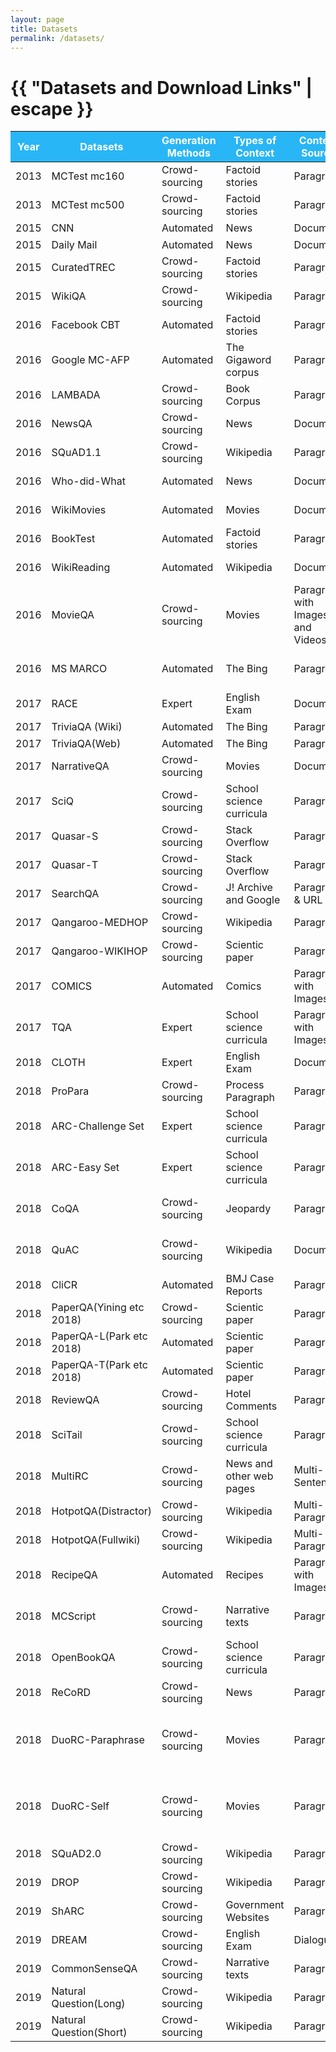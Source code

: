```yaml
---
layout: page
title: Datasets
permalink: /datasets/
---
```


<h1 class="page-title">{{ "Datasets and Download Links" | escape }}</h1> 
 <div class="section"   align="center" >
     <div class="row"  >
	  <div class="col s12">
          <table align="center"  class="striped">
               <thead>
                  <tr bgcolor="#29b6f6">  
        <th width="10%"><font color="white">Year</font></th>
        <th width="15%"><font color="white">Datasets</font></th>
        <th width="15%"><font color="white">Generation Methods</font></th>
        <th width="15%"><font color="white">Types of Context</font></th>
        <th width="15%"><font color="white">Context Source</font></th>
        <th width="20%"><font color="white">Characteristic</font></th>
        <th width="10%"><font color="white">Download</font></th>
                </tr>
              </thead>
              <tbody>
	    <tr>
        <td>2013</td>
        <td>MCTest mc160</td>
        <td>Crowd-sourcing</td>
        <td>Factoid stories</td>
        <td>Paragraph </td>
        <td>Open-domain</td>
        <td><button onclick="window.open('https://mattr1.github.io/mctest/data.html');">Dataset</button></td>
    </tr>
    <tr>
        <td>2013</td>
        <td>MCTest mc500</td>
        <td>Crowd-sourcing</td>
        <td>Factoid stories</td>
        <td>Paragraph </td>
        <td>Open-domain</td>
        <td><button onclick="window.open('https://mattr1.github.io/mctest/data.html');">Dataset</button></td>
    </tr>
    <tr>
        <td>2015</td>
        <td>CNN</td>
        <td>Automated</td>
        <td>News</td>
        <td>Document</td>
        <td>Complex Reasoning</td>
        <td><button onclick="window.open('https://cs.nyu.edu/~kcho/DMQA/');">Dataset</button></td>
    </tr>
    <tr>
        <td>2015</td>
        <td>Daily Mail</td>
        <td>Automated</td>
        <td>News</td>
        <td>Document</td>
        <td>Complex Reasoning</td>
        <td><button onclick="window.open('https://cs.nyu.edu/~kcho/DMQA/');">Dataset</button></td>
    </tr>
    <tr>
        <td>2015</td>
        <td>CuratedTREC</td>
        <td>Crowd-sourcing</td>
        <td>Factoid stories</td>
        <td>Paragraph</td>
        <td>Open-domain</td>
        <td><button onclick="window.open('https://github.com/brmson/dataset-factoid-curated');">Dataset</button></td>
    </tr>
    <tr>
        <td>2015</td>
        <td>WikiQA </td>
        <td>Crowd-sourcing</td>
        <td>Wikipedia</td>
        <td>Paragraph</td>
        <td>Unanswerable Questions</td>
        <td><button onclick="window.open('https://www.microsoft.com/en-us/download/details.aspx?id:52419');">Dataset</button></td>
    </tr>
    <tr>
        <td>2016</td>
        <td>Facebook CBT</td>
        <td>Automated</td>
        <td>Factoid stories</td>
        <td>Paragraph </td>
        <td>Complex Reasoning</td>
        <td><button onclick="window.open('https://research.fb.com/downloads/babi/');">Dataset</button></td>
    </tr>
    <tr>
        <td>2016</td>
        <td>Google MC-AFP</td>
        <td>Automated</td>
        <td>The Gigaword corpus</td>
        <td>Paragraph </td>
        <td>Complex Reasoning</td>
        <td><button onclick="window.open('https://github.com/google/mcafp');">Dataset</button></td>
    </tr>
    <tr>
        <td>2016</td>
        <td>LAMBADA </td>
        <td>Crowd-sourcing</td>
        <td>Book Corpus </td>
        <td>Paragraph </td>
        <td>Complex Reasoning</td>
        <td><button onclick="window.open('https://wiki.cimec.unitn.it/tiki-index.php?page=CLIC');">Dataset</button></td>
    </tr>
    <tr>
        <td>2016</td>
        <td>NewsQA </td>
        <td>Crowd-sourcing</td>
        <td>News</td>
        <td>Document</td>
        <td>Complex Reasoning</td>
        <td><button onclick="window.open('https://www.microsoft.com/en-us/research/project/newsqa-dataset/#!download');">Dataset</button></td>
    </tr>
    <tr>
        <td>2016</td>
        <td>SQuAD1.1</td>
        <td>Crowd-sourcing</td>
        <td>Wikipedia</td>
        <td>Paragraph </td>
        <td>Complex Reasoning</td>
        <td><button onclick="window.open('https://rajpurkar.github.io/SQuAD-explorer/');">Dataset</button></td>
    </tr>
    <tr>
        <td>2016</td>
        <td>Who-did-What</td>
        <td>Automated</td>
        <td>News</td>
        <td>Document</td>
        <td>Complex Reasoning ; Paraphrased</td>
        <td><button onclick="window.open('https://tticnlp.github.io/who_did_what/download.html');">Dataset</button></td>
    </tr>
    <tr>
        <td>2016</td>
        <td>WikiMovies</td>
        <td>Automated</td>
        <td>Movies</td>
        <td>Document </td>
        <td>Domain-specific ; Commonsense</td>
        <td><button onclick="window.open('https://research.fb.com/downloads/babi/');">Dataset</button></td>
    </tr>
    <tr>
        <td>2016</td>
        <td>BookTest</td>
        <td>Automated</td>
        <td>Factoid stories</td>
        <td>Paragraph </td>
        <td>Large scale</td>
        <td><button onclick="window.open('https://ibm.ent.box.com/v/booktest-v1');">Dataset</button></td>
    </tr>
    <tr>
        <td>2016</td>
        <td>WikiReading</td>
        <td>Automated</td>
        <td>Wikipedia</td>
        <td>Document </td>
        <td>Large scale ; Commonsense</td>
        <td><button onclick="window.open('https://github.com/google-research-datasets/wiki-reading');">Dataset</button></td>
    </tr>
    <tr>
        <td>2016</td>
        <td>MovieQA</td>
        <td>Crowd-sourcing</td>
        <td>Movies</td>
        <td>Paragraph with Images and Videos</td>
        <td>Multi-Model MRC</td>
        <td><button onclick="window.open('https://github.com/makarandtapaswi/MovieQA_CVPR2016/');">Dataset</button></td>
    </tr>
    <tr>
        <td>2016</td>
        <td>MS MARCO</td>
        <td>Automated</td>
        <td>The Bing</td>
        <td>Paragraph </td>
        <td>Unanswerable Questions ; Multi-hop</td>
        <td><button onclick="window.open('http://www.msmarco.org/dataset.aspx');">Dataset</button></td>
    </tr>
    <tr>
        <td>2017</td>
        <td>RACE </td>
        <td>Expert </td>
        <td>English Exam </td>
        <td>Document </td>
        <td>Complex Reasoning</td>
        <td><button onclick="window.open('http://www.cs.cmu.edu/~glai1/data/race/');">Dataset</button></td>
    </tr>
    <tr>
        <td>2017</td>
        <td>TriviaQA (Wiki)</td>
        <td>Automated</td>
        <td>The Bing</td>
        <td>Paragraph</td>
        <td>Complex Reasoning</td>
        <td><button onclick="window.open('http://nlp.cs.washington.edu/triviaqa/');">Dataset</button></td>
    </tr>
    <tr>
        <td>2017</td>
        <td>TriviaQA(Web)</td>
        <td>Automated</td>
        <td>The Bing</td>
        <td>Paragraph</td>
        <td>Complex Reasoning</td>
        <td><button onclick="window.open('http://nlp.cs.washington.edu/triviaqa/');">Dataset</button></td>
    </tr>
    <tr>
        <td>2017</td>
        <td>NarrativeQA</td>
        <td>Crowd-sourcing</td>
        <td>Movies</td>
        <td>Document </td>
        <td>Complex Reasoning ; Multi-hop</td>
        <td><button onclick="window.open('https://github.com/deepmind/narrativeqa');">Dataset</button></td>
    </tr>
    <tr>
        <td>2017</td>
        <td>SciQ</td>
        <td>Crowd-sourcing</td>
        <td>School science curricula</td>
        <td>Paragraph</td>
        <td>Domain-specific</td>
        <td><button onclick="window.open('http://data.allenai.org/sciq/');">Dataset</button></td>
    </tr>
    <tr>
        <td>2017</td>
        <td>Quasar-S</td>
        <td>Crowd-sourcing</td>
        <td>Stack Overflow</td>
        <td>Paragraph </td>
        <td>Open-domain</td>
        <td><button onclick="window.open('https://github.com/bdhingra/quasar');">Dataset</button></td>
    </tr>
    <tr>
        <td>2017</td>
        <td>Quasar-T</td>
        <td>Crowd-sourcing</td>
        <td>Stack Overflow</td>
        <td>Paragraph</td>
        <td>Open-domain</td>
        <td><button onclick="window.open('https://github.com/bdhingra/quasar');">Dataset</button></td>
    </tr>
    <tr>
        <td>2017</td>
        <td>SearchQA</td>
        <td>Crowd-sourcing</td>
        <td>J! Archive and Google</td>
        <td>Paragraph &amp; URL</td>
        <td>Open-domain</td>
        <td><button onclick="window.open('https://github.com/nyu-dl/dl4ir-searchqA');">Dataset</button></td>
    </tr>
    <tr>
        <td>2017</td>
        <td>Qangaroo-MEDHOP</td>
        <td>Crowd-sourcing</td>
        <td>Wikipedia</td>
        <td>Paragraph</td>
        <td>Multi-hop</td>
        <td><button onclick="window.open('http://qangaroo.cs.ucl.ac.uk/index.html');">Dataset</button></td>
    </tr>
    <tr>
        <td>2017</td>
        <td>Qangaroo-WIKIHOP</td>
        <td>Crowd-sourcing</td>
        <td>Scientic paper</td>
        <td>Paragraph</td>
        <td>Multi-hop</td>
        <td><button onclick="window.open('http://qangaroo.cs.ucl.ac.uk/index.html');">Dataset</button></td>
    </tr>
    <tr>
        <td>2017</td>
        <td>COMICS</td>
        <td>Automated</td>
        <td>Comics</td>
        <td>Paragraph with Images</td>
        <td>Multi-Model MRC</td>
        <td><button onclick="window.open('https://obj.umiacs.umd.edu/comics/index.html');">Dataset</button></td>
    </tr>
    <tr>
        <td>2017</td>
        <td>TQA</td>
        <td>Expert </td>
        <td>School science curricula</td>
        <td>Paragraph with Images</td>
        <td>Multi-Model MRC</td>
        <td><button onclick="window.open('http://data.allenai.org/tqa/');">Dataset</button></td>
    </tr>
    <tr>
        <td>2018</td>
        <td>CLOTH</td>
        <td>Expert </td>
        <td>English Exam </td>
        <td>Document </td>
        <td>Complex Reasoning</td>
        <td><button onclick="window.open('http://www.cs.cmu.edu/~glai1/data/cloth/');">Dataset</button></td>
    </tr>
    <tr>
        <td>2018</td>
        <td>ProPara</td>
        <td>Crowd-sourcing</td>
        <td>Process Paragraph</td>
        <td>Paragraph</td>
        <td>Complex Reasoning</td>
        <td><button onclick="window.open('http://data.allenai.org/propara');">Dataset</button></td>
    </tr>
    <tr>
        <td>2018</td>
        <td>ARC-Challenge Set</td>
        <td>Expert </td>
        <td>School science curricula</td>
        <td>Paragraph</td>
        <td>Complex Reasoning ;Commonsense</td>
        <td><button onclick="window.open('http://data.allenai.org/arc/');">Dataset</button></td>
    </tr>
    <tr>
        <td>2018</td>
        <td>ARC-Easy Set</td>
        <td>Expert </td>
        <td>School science curricula</td>
        <td>Paragraph</td>
        <td>Complex Reasoning ;Commonsense</td>
        <td><button onclick="window.open('http://data.allenai.org/arc/');">Dataset</button></td>
    </tr>
    <tr>
        <td>2018</td>
        <td>CoQA</td>
        <td>Crowd-sourcing</td>
        <td>Jeopardy</td>
        <td>Paragraph </td>
        <td>Conversational ; Unanswerable Questions</td>
        <td><button onclick="window.open('https://stanfordnlp.github.io/coqa/');">Dataset</button></td>
    </tr>
    <tr>
        <td>2018</td>
        <td>QuAC</td>
        <td>Crowd-sourcing</td>
        <td>Wikipedia</td>
        <td>Document </td>
        <td>Conversational ; Unanswerable Questions</td>
        <td><button onclick="window.open('http://quac.ai/');">Dataset</button></td>
    </tr>
    <tr>
        <td>2018</td>
        <td>CliCR</td>
        <td>Automated</td>
        <td>BMJ Case Reports</td>
        <td>Paragraph</td>
        <td>Domain-specific</td>
        <td><button onclick="window.open('https://github.com/clips/clicr');">Dataset</button></td>
    </tr>
    <tr>
        <td>2018</td>
        <td>PaperQA(Yining etc 2018)</td>
        <td>Crowd-sourcing</td>
        <td>Scientic paper</td>
        <td>Paragraph</td>
        <td>Domain-specific</td>
        <td><button onclick="window.open('N/A');">Dataset</button></td>
    </tr>
    <tr>
        <td>2018</td>
        <td>PaperQA-L(Park etc 2018)</td>
        <td>Automated</td>
        <td>Scientic paper</td>
        <td>Paragraph</td>
        <td>Domain-specific</td>
        <td><button onclick="window.open('https://dmis.korea.ac.kr/PaperQA');">Dataset</button></td>
    </tr>
    <tr>
        <td>2018</td>
        <td>PaperQA-T(Park etc 2018)</td>
        <td>Automated</td>
        <td>Scientic paper</td>
        <td>Paragraph</td>
        <td>Domain-specific</td>
        <td><button onclick="window.open('https://dmis.korea.ac.kr/PaperQA');">Dataset</button></td>
    </tr>
    <tr>
        <td>2018</td>
        <td>ReviewQA</td>
        <td>Crowd-sourcing</td>
        <td>Hotel Comments</td>
        <td>Paragraph</td>
        <td>Domain-specific</td>
        <td><button onclick="window.open('https://github.com/qgrail/ReviewQA/');">Dataset</button></td>
    </tr>
    <tr>
        <td>2018</td>
        <td>SciTail</td>
        <td>Crowd-sourcing</td>
        <td>School science curricula</td>
        <td>Paragraph</td>
        <td>Domain-specific</td>
        <td><button onclick="window.open('http://data.allenai.org/scitail/');">Dataset</button></td>
    </tr>
    <tr>
        <td>2018</td>
        <td>MultiRC</td>
        <td>Crowd-sourcing</td>
        <td>News and other web pages</td>
        <td>Multi-Sentence</td>
        <td>Multi-hop</td>
        <td><button onclick="window.open('https://cogcomp.seas.upenn.edu/multirc/');">Dataset</button></td>
    </tr>
    <tr>
        <td>2018</td>
        <td>HotpotQA(Distractor)</td>
        <td>Crowd-sourcing</td>
        <td>Wikipedia</td>
        <td>Multi-Paragraph </td>
        <td>Multi-hop ; Complex Reasoning</td>
        <td><button onclick="window.open('https://github.com/hotpotqa/hotpot');">Dataset</button></td>
    </tr>
    <tr>
        <td>2018</td>
        <td>HotpotQA(Fullwiki)</td>
        <td>Crowd-sourcing</td>
        <td>Wikipedia</td>
        <td>Multi-Paragraph </td>
        <td>Multi-hop ; Complex Reasoning</td>
        <td><button onclick="window.open('https://github.com/hotpotqa/hotpot');">Dataset</button></td>
    </tr>
    <tr>
        <td>2018</td>
        <td>RecipeQA</td>
        <td>Automated</td>
        <td>Recipes </td>
        <td>Paragraph with Images</td>
        <td>Multi-Model MRC</td>
        <td><button onclick="window.open('https://hucvl.github.io/recipeqa/');">Dataset</button></td>
    </tr>
    <tr>
        <td>2018</td>
        <td>MCScript</td>
        <td>Crowd-sourcing</td>
        <td>Narrative texts</td>
        <td>Paragraph</td>
        <td>Require Commonsense(World knowledge)</td>
        <td><button onclick="window.open('https://my.hidrive.com/lnk/DhAhE8B5#file');">Dataset</button></td>
    </tr>
    <tr>
        <td>2018</td>
        <td>OpenBookQA</td>
        <td>Crowd-sourcing</td>
        <td>School science curricula</td>
        <td>Paragraph</td>
        <td>Commonsense</td>
        <td><button onclick="window.open('https://leaderboard.allenai.org/open_book_qa/submissions/get-started');">Dataset</button></td>
    </tr>
    <tr>
        <td>2018</td>
        <td>ReCoRD</td>
        <td>Crowd-sourcing</td>
        <td>News</td>
        <td>Paragraph</td>
        <td>Commonsense</td>
        <td><button onclick="window.open('https://sheng-z.github.io/ReCoRD-explorer/');">Dataset</button></td>
    </tr>
    <tr>
        <td>2018</td>
        <td>DuoRC-Paraphrase</td>
        <td>Crowd-sourcing</td>
        <td>Movies</td>
        <td>Paragraph</td>
        <td>Paraphrased ;Commonsense ; Complex Reasoning ; Unanswerable Questions</td>
        <td><button onclick="window.open('https://duorc.github.io');">Dataset</button></td>
    </tr>
    <tr>
        <td>2018</td>
        <td>DuoRC-Self</td>
        <td>Crowd-sourcing</td>
        <td>Movies</td>
        <td>Paragraph</td>
        <td>Paraphrased ; Commonsense ; Complex Reasoning ; Unanswerable Questions</td>
        <td><button onclick="window.open('https://duorc.github.io');">Dataset</button></td>
    </tr>
    <tr>
        <td>2018</td>
        <td>SQuAD2.0</td>
        <td>Crowd-sourcing</td>
        <td>Wikipedia</td>
        <td>Paragraph </td>
        <td>Unanswerable Questions</td>
        <td><button onclick="window.open('https://rajpurkar.github.io/SQuAD-explorer/');">Dataset</button></td>
    </tr>
    <tr>
        <td>2019</td>
        <td>DROP</td>
        <td>Crowd-sourcing</td>
        <td>Wikipedia</td>
        <td>Paragraph</td>
        <td>Complex Reasoning</td>
        <td><button onclick="window.open('https://allennlp.org/drop');">Dataset</button></td>
    </tr>
    <tr>
        <td>2019</td>
        <td>ShARC</td>
        <td>Crowd-sourcing</td>
        <td>Government Websites</td>
        <td>Paragraph </td>
        <td>Conversational</td>
        <td><button onclick="window.open('https://sharc-data.github.io/data.html');">Dataset</button></td>
    </tr>
    <tr>
        <td>2019</td>
        <td>DREAM</td>
        <td>Crowd-sourcing</td>
        <td>English Exam </td>
        <td>Dialogues</td>
        <td>Conversational ;Commonsense</td>
        <td><button onclick="window.open('https://github.com/nlpdata/dream');">Dataset</button></td>
    </tr>
    <tr>
        <td>2019</td>
        <td>CommonSenseQA</td>
        <td>Crowd-sourcing</td>
        <td>Narrative texts</td>
        <td>Paragraph</td>
        <td>Commonsense</td>
        <td><button onclick="window.open('https://www.tau-nlp.org/commonsenseqa');">Dataset</button></td>
    </tr>
    <tr>
        <td>2019</td>
        <td>Natural Question(Long)</td>
        <td>Crowd-sourcing</td>
        <td>Wikipedia</td>
        <td>Paragraph </td>
        <td>Unanswerable Questions</td>
        <td><button onclick="window.open('https://github.com/google-research-datasets/natural-questions');">Dataset</button></td>
    </tr>
    <tr>
        <td>2019</td>
        <td>Natural Question(Short)</td>
        <td>Crowd-sourcing</td>
        <td>Wikipedia</td>
        <td>Paragraph </td>
        <td>Unanswerable Questions</td>
        <td><button onclick="window.open('https://github.com/google-research-datasets/natural-questions');">Dataset</button></td>
    </tr>	 
            </tbody>
            </table>
          </div>
    </div>
</div>
